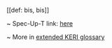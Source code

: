 [[def: bis, bis]]

~ Spec-Up-T link: <a href='https://weboftrust.github.io/WOT-terms/docs/glossary/bis'>here</a>

~ More in <a href="https://weboftrust.github.io/WOT-terms/docs/glossary/bis">extended KERI glossary</a>
